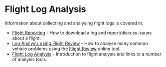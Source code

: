 # Flight Log Analysis

Information about collecting and analysing flight logs is covered in:

- [Flight Reporting](../getting_started/flight_reporting.md) - How to download a log and report/discuss issues about a flight.
- [Log Analysis using Flight Review](../dev_log/flight_review.md) - How to analyse many common vehicle problems using the [Flight Review](https://logs.px4.io/) online tool.
- [Flight Log Analysis](../dev_log/flight_log_analysis.md) - Introduction to flight analysis and links to a number of analysis tools.
